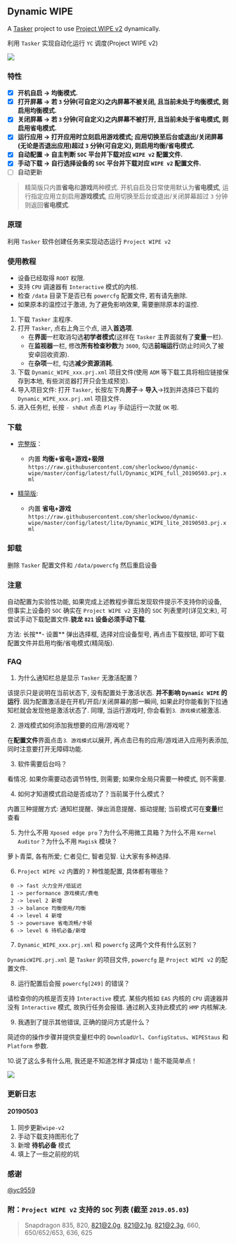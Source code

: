 ##  Dynamic WIPE

A [Tasker](https://play.google.com/store/apps/details?id=net.dinglisch.android.taskerm) project to use [Project WIPE v2](https://github.com/yc9559/wipe-v2) dynamically. 

利用 `Tasker` 实现自动化运行 `YC` 调度(Project WIPE v2)

![](img/5.0/intro.png)

###  特性

- [x] **开机自启 → 均衡模式.**
- [x] **打开屏幕 → 若 `3` 分钟(可自定义)之内屏幕不被关闭, 且当前未处于均衡模式, 则启用均衡模式.**
- [x] **关闭屏幕 → 若 `3` 分钟(可自定义)之内屏幕不被打开, 且当前未处于省电模式, 则启用省电模式.**
- [x] **运行应用 → 打开应用时立刻启用游戏模式; 应用切换至后台或退出/关闭屏幕(无论是否退出应用)超过 `3` 分钟(可自定义), 则启用均衡/省电模式.**
- [x] **自动配置 → 自主判断 `SOC` 平台并下载对应 `WIPE v2` 配置文件.**
- [x] **手动下载 → 自行选择设备的 `SOC` 平台并下载对应 `WIPE v2` 配置文件.**
- [ ] 自动更新

> 精简版只内置**省电**和**游戏**两种模式. 开机自启及日常使用默认为**省电模式**, 运行指定应用立刻启用**游戏模式**, 应用切换至后台或退出/关闭屏幕超过 `3` 分钟则返回**省电模式**.

###  原理

利用 `Tasker` 软件创建任务来实现动态运行 `Project WIPE v2`

### 使用教程

- 设备已经取得 `ROOT` 权限.
- 支持 `CPU` 调速器有 `Interactive` 模式的内核.
- 检查 `/data` 目录下是否已有 `powercfg` 配置文件, 若有请先删除.
- 如果原本的温控过于激进, 为了避免影响效果, 需要删除原本的温控.

1. 下载 `Tasker` 主程序.
2. 打开 `Tasker`, 点右上角三个点, 进入**首选项**.
   - 在**界面**一栏取消勾选**初学者模式**(这样在 `Tasker` 主界面就有了**变量**一栏).
   - 在**监视器**一栏, 修改**所有检查秒数**为 `3600`, 勾选**前端运行**(防止时间久了被安卓回收资源).
   - 在**杂项**一栏, 勾选**减少资源消耗**.
3. 下载 `Dynamic_WIPE_xxx.prj.xml` 项目文件(使用 `ADM` 等下载工具将相应链接保存到本地, 有些浏览器打开只会生成预览).
4. 导入项目文件: 打开 `Tasker`, 长按左下角**房子**→ **导入**→找到并选择已下载的 `Dynamic_WIPE_xxx.prj.xml` 项目文件.
5. 进入任务栏, 长按 `- shØut` 点击 `Play` 手动运行一次就 `OK` 啦.

### 下载

 -  [完整版](https://raw.githubusercontent.com/sherlockwoo/dynamic-wipe/master/config/latest/full/Dynamic_WIPE_full_20190503.prj.xml "悬停显示")：

    - 内置 **均衡+省电+游戏+极限**
   `https://raw.githubusercontent.com/sherlockwoo/dynamic-wipe/master/config/latest/full/Dynamic_WIPE_full_20190503.prj.xml`

-  [精简版](https://raw.githubusercontent.com/sherlockwoo/dynamic-wipe/master/config/latest/lite/Dynamic_WIPE_lite_20190503.prj.xml "悬停显示"):

   - 内置 **省电+游戏**
    `https://raw.githubusercontent.com/sherlockwoo/dynamic-wipe/master/config/latest/lite/Dynamic_WIPE_lite_20190503.prj.xml`

###  卸载

删除 `Tasker` 配置文件和 `/data/powercfg` 然后重启设备

###  注意

自动配置为实验性功能, 如果完成上述教程步骤后发现软件提示不支持你的设备, 但事实上设备的 `SOC` 确实在 `Project WIPE v2` 支持的 `SOC` 列表里时(详见文末), 可尝试手动下载配置文件.**骁龙 `821` 设备必须手动下载**.

方法: 长按**- 设置** 弹出选择框, 选择对应设备型号, 再点击下载按钮, 即可下载配置文件并启用均衡/省电模式(精简版).

###  FAQ

1. 为什么通知栏总是显示 `Tasker` 无激活配置？

该提示只是说明在当前状态下, 没有配置处于激活状态. **并不影响 `Dynamic WIPE` 的运行**. 因为配置激活是在开机/开启/关闭屏幕的那一瞬间, 如果此时你能看到下拉通知栏就会发现他是激活状态了. 同理, 当运行游戏时, 你会看到`⒊ 游戏模式`被激活.

2. 游戏模式如何添加我想要的应用/游戏呢？

在**配置文件**界面点击`⒊ 游戏模式`以展开, 再点击已有的应用/游戏进入应用列表添加, 同时注意要打开无障碍功能.

3. 软件需要后台吗？

看情况. 如果你需要动态调节特性, 则需要; 如果你全局只需要一种模式, 则不需要.

4. 如何才知道模式启动是否成功了？当前属于什么模式？

内置三种提醒方式: 通知栏提醒、弹出消息提醒、振动提醒; 当前模式可在**变量**栏查看

5. 为什么不用 `Xposed edge pro`？为什么不用微工具箱？为什么不用 `Kernel Auditor`？为什么不用 `Magisk` 模块？

萝卜青菜, 各有所爱; 仁者见仁, 智者见智. 让大家有多种选择.

6. `Project WIPE v2` 内置的 `7` 种性能配置, 具体都有哪些？

```
 0 -> fast 火力全开/低延迟
 1 -> performance 游戏模式/费电
 2 -> level 2 新增
 3 -> balance 均衡使用/均衡
 4 -> level 4 新增
 5 -> powersave 省电流畅/卡顿
 6 -> level 6 待机必备/新增
```
    
7. `Dynamic_WIPE_xxx.prj.xml` 和 `powercfg` 这两个文件有什么区别？

`DynamicWIPE.prj.xml` 是 `Tasker` 的项目文件, `powercfg` 是 `Project WIPE v2` 的配置文件.

8. 运行配置后会报 `powercfg[249]` 的错误？

请检查你的内核是否支持 `Interactive` 模式. 某些内核如 `EAS` 内核的 `CPU` 调速器并没有 `Interactive` 模式, 故执行任务会报错. 通过刷入支持此模式的 `HMP` 内核解决.

9. 我遇到了提示其他错误, 正确的提问方式是什么？

 简述你的操作步骤并提供变量栏中的 `DownloadUrl`、`ConfigStatus`、`WIPEStaus` 和 `Platform` 参数.

10.说了这么多有什么用, 我还是不知道怎样才算成功！能不能简单点！
 
![](img/5.0/success.png)

### 更新日志

#### 20190503
1. 同步更新`wipe-v2`
2. 手动下载支持图形化了
3. 新增 **待机必备** 模式
4. 填上了一些之前挖的坑

###  感谢

[@yc9559](https://github.com/yc9559)

###  附：`Project WIPE v2` 支持的 `SOC` 列表 (截至 `2019.05.03`)

> Snapdragon 835, 820, 821@2.0g, 821@2.1g, 821@2.3g, 660, 650/652/653, 636, 625



